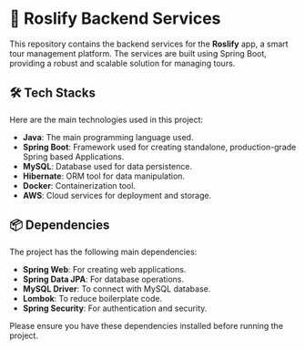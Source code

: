 # 🚀 Roslify Backend Services

This repository contains the backend services for the **Roslify** app, a smart tour management platform. The services are built using Spring Boot, providing a robust and scalable solution for managing tours.

## 🛠️ Tech Stacks

Here are the main technologies used in this project:

- **Java**: The main programming language used.
- **Spring Boot**: Framework used for creating standalone, production-grade Spring based Applications.
- **MySQL**: Database used for data persistence.
- **Hibernate**: ORM tool for data manipulation.
- **Docker**: Containerization tool.
- **AWS**: Cloud services for deployment and storage.

## 📦 Dependencies

The project has the following main dependencies:

- **Spring Web**: For creating web applications.
- **Spring Data JPA**: For database operations.
- **MySQL Driver**: To connect with MySQL database.
- **Lombok**: To reduce boilerplate code.
- **Spring Security**: For authentication and security.

Please ensure you have these dependencies installed before running the project.
